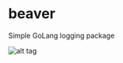 beaver
======

Simple GoLang logging package 

![alt tag](https://raw.github.com/username/projectname/branch/path/to/img.png)
